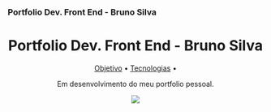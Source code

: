 ### Portfolio Dev. Front End - Bruno Silva

<h1 align="center">Portfolio Dev. Front End - Bruno Silva</h1>

<p align="center">
 <a href="#objetivo">Objetivo</a> •
 <a href="#tecnologias">Tecnologias</a> • 
</p>

<p  href="#objetivo" align="center">
 Em desenvolvimento do meu portfolio pessoal.
</p>

<p href="#tecnologias" align="center">
  <a href="https://skillicons.dev">
    <img src="https://skillicons.dev/icons?i=js,react,sass,figma" />
  </a>
</p>
